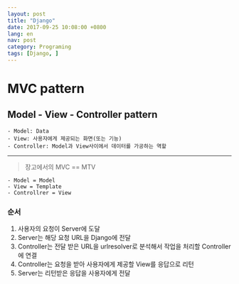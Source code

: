 ```yaml
---
layout: post
title: "Django"
date: 2017-09-25 10:08:00 +0800
lang: en
nav: post
category: Programing
tags: [Django, ]
---
```


# MVC pattern

## Model - View - Controller pattern

	- Model: Data
	- View: 사용자에게 제공되는 화면(또는 기능)
	- Controller: Model과 View사이에서 데이터를 가공하는 역할


------
> 장고에서의 MVC == MTV


	- Model = Model
	- View = Template
	- Controllrer = View

### 순서
1. 사용자의 요청이 Server에 도달
2. Server는 해당 요청 URL을 Django에 전달
3. Controller는 전달 받은 URL을 urlresolver로 분석해서  작업을 처리할 Controller에 연결
4. Controller는 요청을 받아 사용자에게 제공할 View를 응답으로 리턴
5. Server는 리턴받은 응답을 사용자에게 전달
